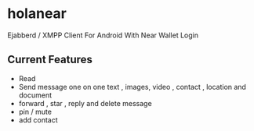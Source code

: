 # holanear
Ejabberd / XMPP Client For Android With Near Wallet Login
## Current Features
- Read
- Send message one on one text , images, video , contact , location and document
- forward , star , reply and delete message
- pin / mute
- add contact
